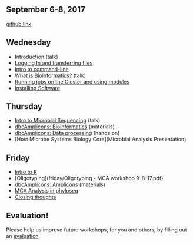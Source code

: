## September 6-8, 2017

[github link](https://github.com/ucdavis-bioinformatics-training/2017-September-Microbial-Community-Analysis-Workshop)

Wednesday
----------
* [Introduction](wednesday/Introduction.pdf) (talk)
* [Logging In and transferring files](wednesday/logging-in)
* [Intro to command-line](wednesday/command-line-intro)
* [What is Bioinformatics?](wednesday/What_is_Bioinformatics.pdf) (talk)
* [Running jobs on the Cluster and using modules](wednesday/cluster)
* [Installing Software](wednesday/installing_software)


Thursday
----------

* [Intro to Microbial Sequencing](wednesday/Intro2MCSequencing.pdf) (talk)
* [dbcAmplicons: Bioinformatics](thursday/dbcAmplicons_Bioinformatics.pdf) (materials)
* [dbcAmplicons: Data processing](thursday/dbcAmplicons_commands.md) (hands on)
* [Host Microbe Systems Biology Core](Microbial Analysis Presentation)

Friday
----------

* [Intro to R](friday/Intro2R.md)
* [Oligotyping](friday/Oligotyping - MCA workshop 9-8-17.pdf)
* [dbcAmplicons: Amplicons](thursday/dbcAmplicons_Amplicons.pdf) (materials)
* [MCA Analysis in phyloseq](friday/MCA_Workshop_R/phyloseq.md)
* [Closing thoughts](friday/Closing_Thoughts.pdf)

Evaluation!
----------

Please help us improve future workshops, for you and others, by filling out an [evaluation]().
